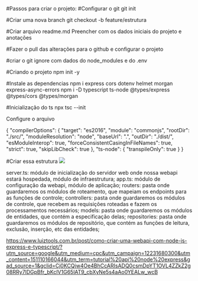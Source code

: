 #Passos para criar o projeto:
#Configurar o git
git init

#Criar uma nova branch
git checkout -b feature/estrutura

#Criar arquivo readme.md
Preencher com os dados iniciais do projeto e anotações

#Fazer o pull das alterações para o github e configurar o projeto

#criar o git ignore
com dados do node_modules e do .env

#Criando o projeto
npm init -y 

#Instale as dependencias
npm i express cors dotenv helmet morgan express-async-errors
npm i -D typescript ts-node @types/express @types/cors @types/morgan


#Inicialização do ts
npx tsc --init

Configure o arquivo

{
  "compilerOptions": {
    "target": "es2016",
    "module": "commonjs",
    "rootDir": "./src/",
    "moduleResolution": "node",
    "baseUrl": ".",
    "outDir": "./dist/",
    "esModuleInterop": true,
    "forceConsistentCasingInFileNames": true,
    "strict": true,
    "skipLibCheck": true
  },
  "ts-node": { "transpileOnly": true }
}


#Criar essa estrutura
![](image.png)

server.ts: módulo de inicialização do servidor web onde nossa webapi estará hospedada, módulo de infraestrutura;
app.ts: módulo de configuração da webapi, módulo de aplicação;
routers: pasta onde guardaremos os módulos de roteamento, que mapeiam os endpoints para as funções de controle;
controllers: pasta onde guardaremos os módulos de controle, que recebem as requisições roteadas e fazem os processamentos necessários;
models: pasta onde guardaremos os módulos de entidades, que contém a especificação delas;
repositories: pasta onde guardaremos os módulos de repositório, que contém as funções de leitura, exclusão, inserção, etc das entidades;

https://www.luiztools.com.br/post/como-criar-uma-webapi-com-node-js-express-e-typescript/?utm_source=google&utm_medium=cpc&utm_campaign=12231680300&utm_content=151110166044&utm_term=tutorial%20api%20node%20express&gad_source=1&gclid=Cj0KCQjw4Oe4BhCcARIsADQ0csmDpYT1OVL4ZZkZ2g08RRy7lDGpBfr_bKclV1G65lAT9_cbXyNe5s4aAo0YEALw_wcB